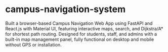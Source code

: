 # campus-navigation-system
Built a browser-based Campus Navigation Web App using FastAPI and React.js with Material UI, featuring interactive maps, search, and Dijkstra/A\* for shortest path routing. Designed for students, staff, and admins with a built-in map management panel, fully functional on desktop and mobile without GPS or installation.
